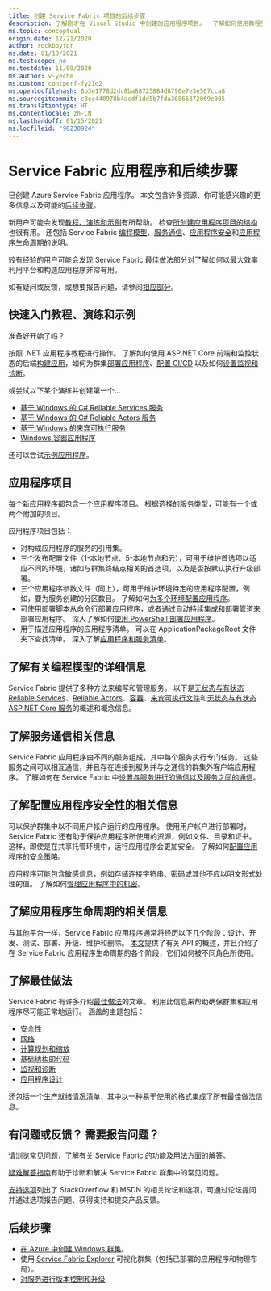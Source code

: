 ```yaml
---
title: 创建 Service Fabric 项目的后续步骤
description: 了解刚才在 Visual Studio 中创建的应用程序项目。  了解如何使用教程生成服务以及有关开发 Service Fabric 服务的详细信息。
ms.topic: conceptual
origin.date: 12/21/2020
author: rockboyfor
ms.date: 01/18/2021
ms.testscope: no
ms.testdate: 11/09/2020
ms.author: v-yeche
ms.custom: contperf-fy21q2
ms.openlocfilehash: 8b3e1778d2dc8ba88725884d8790e7e3e507cca8
ms.sourcegitcommit: c8ec440978b4acdf1dd5b7fda30866872069e005
ms.translationtype: HT
ms.contentlocale: zh-CN
ms.lasthandoff: 01/15/2021
ms.locfileid: "98230924"
---
```

# <a name="your-service-fabric-application-and-next-steps"></a>Service Fabric 应用程序和后续步骤
已创建 Azure Service Fabric 应用程序。 本文包含许多资源、你可能感兴趣的更多信息以及可能的[后续步骤](#next-steps)。

新用户可能会发现[教程、演练和示例](#get-started-with-tutorials-walk-throughs-and-samples)有所帮助。 检查[所创建应用程序项目的结构](#the-application-project)也很有用。 还包括 Service Fabric [编程模型](#learn-more-about-the-programming-models)、[服务通信](#learn-about-service-communication)、[应用程序安全](#learn-about-configuring-application-security)和[应用程序生命周期](#learn-about-the-application-lifecycle)的说明。

较有经验的用户可能会发现 Service Fabric [最佳做法](#learn-about-best-practices)部分对了解如何以最大效率利用平台和构造应用程序非常有用。

如有疑问或反馈，或想要报告问题，请参阅[相应部分](#have-questions-or-feedback--need-to-report-an-issue)。

## <a name="get-started-with-tutorials-walk-throughs-and-samples"></a>快速入门教程、演练和示例
准备好开始了吗？  

按照 .NET 应用程序教程进行操作。 了解如何使用 ASP.NET Core 前端和监控状态的后端[构建应用](service-fabric-tutorial-create-dotnet-app.md)，如何为群集[部署应用程序](service-fabric-tutorial-deploy-app-to-party-cluster.md)、[配置 CI/CD](service-fabric-tutorial-deploy-app-with-cicd-vsts.md) 以及如何[设置监视和诊断](service-fabric-tutorial-monitoring-aspnet.md)。

或尝试以下某个演练并创建第一个...
- [基于 Windows 的 C# Reliable Services 服务](service-fabric-reliable-services-quick-start.md) 
- [基于 Windows 的 C# Reliable Actors 服务](service-fabric-reliable-actors-get-started.md) 
- [基于 Windows 的来宾可执行服务](quickstart-guest-app.md) 
- [Windows 容器应用程序](service-fabric-get-started-containers.md) 

还可以尝试[示例应用程序](https://aka.ms/servicefabricsamples)。

## <a name="the-application-project"></a>应用程序项目
每个新应用程序都包含一个应用程序项目。 根据选择的服务类型，可能有一个或两个附加的项目。

应用程序项目包括：

* 对构成应用程序的服务的引用集。
* 三个发布配置文件（1-本地节点、5-本地节点和云），可用于维护首选项以适应不同的环境，诸如与群集终结点相关的首选项，以及是否按默认执行升级部署。
* 三个应用程序参数文件（同上），可用于维护环境特定的应用程序配置，例如，要为服务创建的分区数目。 了解如何[为多个环境配置应用程序](service-fabric-manage-multiple-environment-app-configuration.md)。
* 可使用部署脚本从命令行部署应用程序，或者通过自动持续集成和部署管道来部署应用程序。 深入了解如何[使用 PowerShell 部署应用程序](service-fabric-deploy-remove-applications.md)。
* 用于描述应用程序的应用程序清单。 可以在 ApplicationPackageRoot 文件夹下查找清单。 深入了解[应用程序和服务清单](service-fabric-application-model.md)。

## <a name="learn-more-about-the-programming-models"></a>了解有关编程模型的详细信息
Service Fabric 提供了多种方法来编写和管理服务。  以下是[无状态与有状态 Reliable Services](service-fabric-reliable-services-introduction.md)、[Reliable Actors](service-fabric-reliable-actors-introduction.md)、[容器](service-fabric-containers-overview.md)、[来宾可执行文件](service-fabric-guest-executables-introduction.md)和[无状态与有状态 ASP.NET Core 服务](service-fabric-reliable-services-communication-aspnetcore.md)的概述和概念信息。

## <a name="learn-about-service-communication"></a>了解服务通信相关信息
Service Fabric 应用程序由不同的服务组成，其中每个服务执行专门任务。 这些服务之间可以相互通信，并且存在连接到服务并与之通信的群集外客户端应用程序。 了解如何在 Service Fabric 中[设置与服务进行的通信以及服务之间的通信](service-fabric-connect-and-communicate-with-services.md)。 

## <a name="learn-about-configuring-application-security"></a>了解配置应用程序安全性的相关信息
可以保护群集中以不同用户帐户运行的应用程序。 使用用户帐户进行部署时，Service Fabric 还有助于保护应用程序所使用的资源，例如文件、目录和证书。 这样，即使是在共享托管环境中，运行应用程序会更加安全。  了解如何[配置应用程序的安全策略](service-fabric-application-runas-security.md)。

应用程序可能包含敏感信息，例如存储连接字符串、密码或其他不应以明文形式处理的值。 了解如何[管理应用程序中的机密](service-fabric-application-secret-management.md)。

## <a name="learn-about-the-application-lifecycle"></a>了解应用程序生命周期的相关信息
与其他平台一样，Service Fabric 应用程序通常将经历以下几个阶段：设计、开发、测试、部署、升级、维护和删除。 [本文](service-fabric-application-lifecycle.md)提供了有关 API 的概述，并且介绍了在 Service Fabric 应用程序生命周期的各个阶段，它们如何被不同角色所使用。

## <a name="learn-about-best-practices"></a>了解最佳做法
Service Fabric 有许多介绍[最佳做法](./service-fabric-best-practices-overview.md)的文章。 利用此信息来帮助确保群集和应用程序尽可能正常地运行。
涵盖的主题包括：
* [安全性](./service-fabric-best-practices-security.md)
* [网络](./service-fabric-best-practices-networking.md)
* [计算规划和缩放](./service-fabric-best-practices-capacity-scaling.md)
* [基础结构即代码](./service-fabric-best-practices-infrastructure-as-code.md)
* [监视和诊断](./service-fabric-best-practices-monitoring.md)
* [应用程序设计](./service-fabric-best-practices-applications.md)

还包括一个[生产就绪情况清单](./service-fabric-production-readiness-checklist.md)，其中以一种易于使用的格式集成了所有最佳做法信息。

## <a name="have-questions-or-feedback--need-to-report-an-issue"></a>有问题或反馈？  需要报告问题？
请浏览[常见问题](service-fabric-common-questions.md)，了解有关 Service Fabric 的功能及用法方面的解答。

[疑难解答指南](https://github.com/Azure/Service-Fabric-Troubleshooting-Guides)有助于诊断和解决 Service Fabric 群集中的常见问题。

[支持选项](service-fabric-support.md)列出了 StackOverflow 和 MSDN 的相关论坛和选项，可通过论坛提问并通过选项报告问题、获得支持和提交产品反馈。


## <a name="next-steps"></a>后续步骤
- [在 Azure 中创建 Windows 群集](service-fabric-tutorial-create-vnet-and-windows-cluster.md)。
- 使用 [Service Fabric Explorer](service-fabric-visualizing-your-cluster.md) 可视化群集（包括已部署的应用程序和物理布局）。
- [对服务进行版本控制和升级](service-fabric-application-upgrade-tutorial.md)

<!--Update_Description: update meta properties  -->